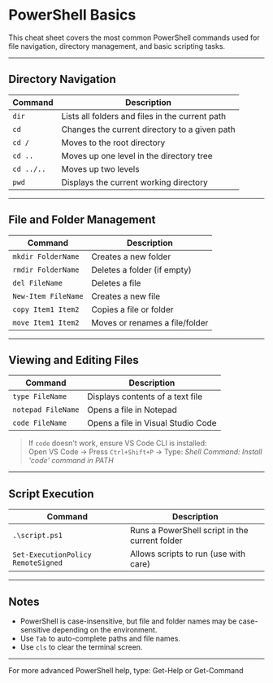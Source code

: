# PowerShell Basics

This cheat sheet covers the most common PowerShell commands used for file navigation, directory management, and basic scripting tasks.

---

## Directory Navigation

| Command         | Description                                         |
|-----------------|-----------------------------------------------------|
| `dir`           | Lists all folders and files in the current path     |
| `cd`            | Changes the current directory to a given path       |
| `cd /`          | Moves to the root directory                         |
| `cd ..`         | Moves up one level in the directory tree            |
| `cd ../..`      | Moves up two levels                                 |
| `pwd`           | Displays the current working directory              |

---

## File and Folder Management

| Command                   | Description                                 |
|---------------------------|---------------------------------------------|
| `mkdir FolderName`        | Creates a new folder                        |
| `rmdir FolderName`        | Deletes a folder (if empty)                 |
| `del FileName`            | Deletes a file                              |
| `New-Item FileName`       | Creates a new file                          |
| `copy Item1 Item2`        | Copies a file or folder                     |
| `move Item1 Item2`        | Moves or renames a file/folder              |

---

## Viewing and Editing Files

| Command                        | Description                             |
|--------------------------------|-----------------------------------------|
| `type FileName`                | Displays contents of a text file        |
| `notepad FileName`             | Opens a file in Notepad                 |
| `code FileName`                | Opens a file in Visual Studio Code      |

> If `code` doesn't work, ensure VS Code CLI is installed:  
> Open VS Code → Press `Ctrl+Shift+P` → Type: *Shell Command: Install 'code' command in PATH*

---

## Script Execution

| Command                            | Description                                    |
|------------------------------------|------------------------------------------------|
| `.\script.ps1`                     | Runs a PowerShell script in the current folder |
| `Set-ExecutionPolicy RemoteSigned` | Allows scripts to run (use with care)          |

---

## Notes

- PowerShell is case-insensitive, but file and folder names may be case-sensitive depending on the environment.
- Use `Tab` to auto-complete paths and file names.
- Use `cls` to clear the terminal screen.

---

For more advanced PowerShell help, type: Get-Help or Get-Command